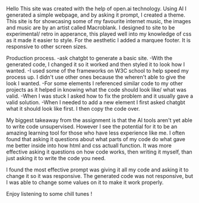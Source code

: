 Hello
This site was created with the help of open.ai technology.
Using AI I generated a simple webpage, and by asking it prompt, I created a theme.
This site is for showcasing some of my favourite internet music, the images and music are by an artist called Macroblank.
I designed to site to be experimental/ retro in apperance, this played well into my knowledge of css as it made it easier to style.
For the aesthetic I added a marquee footer.
It is responsive to other screen sizes.

Production process.
-ask chatgbt to generate a basic site.
-With the generated code, I changed it so it worked and then styled it to look how I wanted.
-I used some of the frameworks on W3C school to help speed my process up. I didn't use other ones because the wheren't able to give the look I wanted.
-For some elements I referenced similar code to my other projects as it helped in knowing what the code should look like/ what was valid.
-When I was stuck I asked how to fix the problem and it usually gave a valid solution.
-When I needed to add a new element I first asked chatgbt what it should look like first. I then copy the code over.

My biggest takeaway from the assignment is that the AI tools aren't yet able to write code unsupervised. However I see the potential for it to be an amazing learning tool for those who have less experience like me. I often found that asking it questions about what parts of my code do what gave me better inside into how html and css actuall function. It was more effective asking it questions on how code works, then writing it myself,  than just asking it to write the code you need.

I found the most effective prompt was giving it all my code and asking it to change it so it was responsive. The generated code was not responsive, but I was able to change some values on it to make it work properly.

Enjoy listening to some chill tunes !